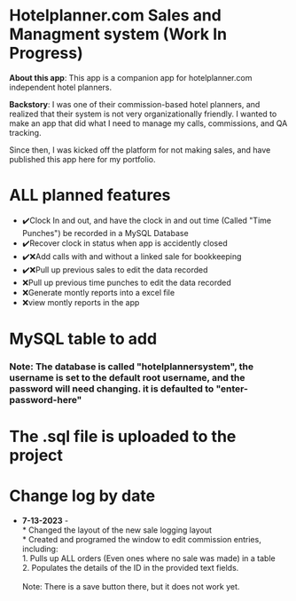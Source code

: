 <h1>Hotelplanner.com Sales and Managment system (Work In Progress)</h1>

<p><b>About this app</b>: This app is a companion app for hotelplanner.com independent hotel planners.</p>


<p><b>Backstory</b>: I was one of their commission-based hotel planners, and realized that their system is not very organizationally friendly. I wanted to make an app that did what I need to manage my calls, commissions, and QA tracking.</p>
</p> Since then, I was kicked off the platform for not making sales, and have published this app here for my portfolio.</p>


<h1>ALL planned features</h1>
<ul>
<li>✔️Clock In and out, and have the clock in and out time (Called "Time Punches") be recorded in a MySQL Database</li>
<li>✔️Recover clock in status when app is accidently closed</li>
<li>✔️❌Add calls with and without a linked sale for bookkeeping</li>
<li>✔️❌Pull up previous sales to edit the data recorded</li>
<li>❌Pull up previous time punches to edit the data recorded</li>
<li>❌Generate montly reports into a excel file</li>
<li>❌view montly reports in the app</li>
</ul>

<h1>MySQL table to add</h1>
<h3>Note: The database is called "hotelplannersystem", the username is set to the default root username, and the password will need changing. it is defaulted to "enter-password-here"</h3>
<h1>The .sql file is uploaded to the project</h1>
<h1>Change log by date</h1>
<ul>
<li><b>7-13-2023</b> - <br>* Changed the layout of the new sale logging layout <br>* Created and programed the window to edit commission entries, including: <br>1. Pulls up ALL orders (Even ones where no sale was made) in a table<br> 2. Populates the details of the ID in the provided text fields.<br><br>Note: There is a save button there, but it does not work yet.</li>
    
</ul>
